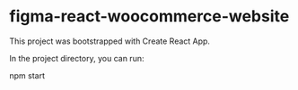 # figma-react-woocommerce-website

This project was bootstrapped with Create React App.

In the project directory, you can run:

npm start
